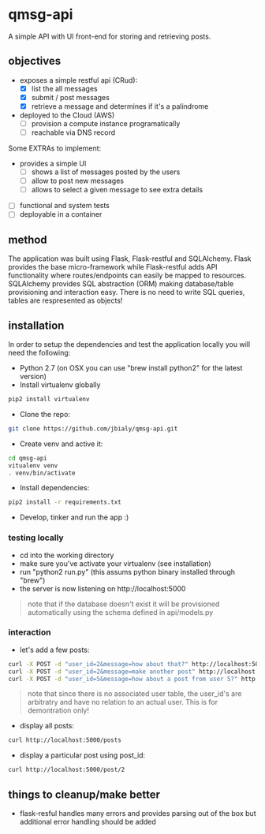 # qmsg-api

A simple API with UI front-end for storing and retrieving posts.

## objectives

* exposes a simple restful api (CRud):
    - [x] list the all messages 
    - [x] submit / post messages
    - [x] retrieve a message and determines if it's a palindrome

* deployed to the Cloud (AWS)
    - [ ] provision a compute instance programatically
    - [ ] reachable via DNS record

Some EXTRAs to implement:

* provides a simple UI
    - [ ] shows a list of messages posted by the users
    - [ ] allow to post new messages
    - [ ] allows to select a given message to see extra details

- [ ] functional and system tests
- [ ] deployable in a container

## method

The application was built using Flask, Flask-restful and SQLAlchemy. Flask provides the base micro-framework while Flask-restful adds API functionality where routes/endpoints can easily be mapped to resources. SQLAlchemy provides SQL abstraction (ORM) making database/table provisioning and interaction easy. There is no need to write SQL queries, tables are respresented as objects!

## installation

In order to setup the dependencies and test the application locally you will need the following:

* Python 2.7 (on OSX you can use "brew install python2" for the latest version)
* Install virtualenv globally
```bash
pip2 install virtualenv
```
* Clone the repo:
```bash
git clone https://github.com/jbialy/qmsg-api.git
```
* Create venv and active it:
```bash
cd qmsg-api
vitualenv venv
. venv/bin/activate
```
* Install dependencies:
```bash
pip2 install -r requirements.txt
```
* Develop, tinker and run the app :)

### testing locally

* cd into the working directory
* make sure you've activate your virtualenv (see installation)
* run "python2 run.py" (this assums python binary installed through "brew")
* the server is now listening on http://localhost:5000
> note that if the database doesn't exist it will be provisioned automatically using the schema defined in api/models.py

### interaction

* let's add a few posts:
```bash
curl -X POST -d "user_id=2&message=how about that?" http://localhost:5000/posts
curl -X POST -d "user_id=2&message=make another post" http://localhost:5000/posts
curl -X POST -d "user_id=5&message=how about a post from user 5?" http://localhost:5000/posts
```
> note that since there is no associated user table, the user_id's are arbitratry and have no relation to an actual user. This is for demontration only!

* display all posts:
```bash
curl http://localhost:5000/posts
```

* display a particular post using post_id:
```bash
curl http://localhost:5000/post/2
```

## things to cleanup/make better
* flask-resful handles many errors and provides parsing out of the box but additional error handling should be added

